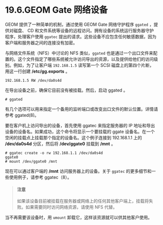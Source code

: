 # 19.6.GEOM Gate 网络设备

GEOM 提供了一种简单的机制，通过使用 GEOM Gate 网络守护程序 `ggated` ，提供对磁盘、 CD 和文件系统等设备的远程访问。拥有设备的系统运行服务器守护程序，处理客户使用 `ggatec` 提出的请求。这些设备不应包含任何敏感数据，因为客户端和服务器之间的连接没有加密。

与网络文件系统（NFS）中讨论的 NFS 类似，`ggated` 也是通过一个出口文件来配置的。这个文件指定了哪些系统被允许访问导出的资源，以及提供给他们的访问级别。例如，为了让客户端 `192.168.1.5` 读写第一个 SCSI 磁盘上的第四个片断，用这一行创建 **/etc/gg.exports** 。

```
192.168.1.5 RW /dev/da0s4d
```

在导出设备之前，确保它目前没有被挂载。然后，启动 ggated 。

```
# ggated
```

有几个选项可以用来指定一个备用的监听端口或改变出口文件的默认位置。详情请参考 ggated(8)。

要在客户机上访问导出的设备，首先使用 ggatec 来指定服务器的 IP 地址和导出设备的设备名。如果成功，这个命令将显示一个要挂载的 ggate 设备名。在一个空闲的挂载点上挂载那个指定的设备名。这个例子连接到 192.168.1.1 上的 **/dev/da0s4d** 分区，然后将 **/dev/ggate0** 挂载到 **/mnt** 。

```
# ggatec create -o rw 192.168.1.1 /dev/da0s4d
ggate0
# mount /dev/ggate0 /mnt
```

现在可以通过客户端的 **/mnt** 访问服务器上的设备。关于 `ggatec` 的更多细节和一些使用例子，请参考 ggatec（8）。

> #### 注意
>
> 如果该设备目前被挂载在服务器或网络上的任何其他客户端上，挂载将失败。如果需要同时访问网络资源，请使用 NFS 代替。

当不再需要该设备时，用 `umount` 卸载它，这样该资源就可以供其他客户使用。
